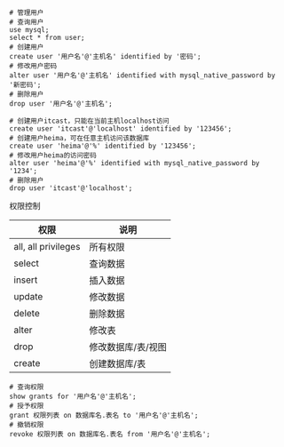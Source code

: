 ```
# 管理用户
# 查询用户
use mysql;
select * from user;
# 创建用户
create user '用户名'@'主机名' identified by '密码';
# 修改用户密码
alter user '用户名'@'主机名' identified with mysql_native_password by '新密码';
# 删除用户
drop user '用户名'@'主机名';
```

```mysql
# 创建用户itcast，只能在当前主机localhost访问
create user 'itcast'@'localhost' identified by '123456';
# 创建用户heima，可在任意主机访问该数据库
create user 'heima'@'%' identified by '123456';
# 修改用户heima的访问密码
alter user 'heima'@'%' identified with mysql_native_password by '1234';
# 删除用户
drop user 'itcast'@'localhost';
```

权限控制

| 权限                | 说明               |
| ------------------- | ------------------ |
| all, all privileges | 所有权限           |
| select              | 查询数据           |
| insert              | 插入数据           |
| update              | 修改数据           |
| delete              | 删除数据           |
| alter               | 修改表             |
| drop                | 修改数据库/表/视图 |
| create              | 创建数据库/表      |

```
# 查询权限
show grants for '用户名'@'主机名';
# 授予权限
grant 权限列表 on 数据库名.表名 to '用户名'@'主机名';
# 撤销权限
revoke 权限列表 on 数据库名.表名 from '用户名'@'主机名';
```

